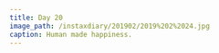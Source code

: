 ```yaml
---
title: Day 20
image_path: /instaxdiary/201902/2019%202%2024.jpg
caption: Human made happiness.
---
```


